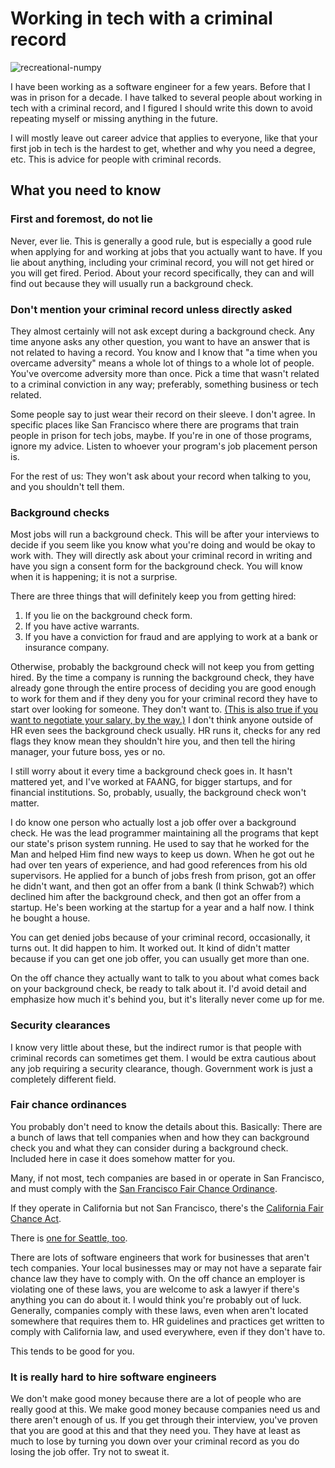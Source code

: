 # Working in tech with a criminal record
![recreational-numpy](https://github.com/felonius-technicus/felonius-technicus/assets/154108946/30aa6324-8430-470b-bcf4-e0fbd954e695)

I have been working as a software engineer for a few years. Before that I was in prison for a decade. I have talked to several people about working in tech with a criminal record, and I figured I should write this down to avoid repeating myself or missing anything in the future.

I will mostly leave out career advice that applies to everyone, like that your first job in tech is the hardest to get, whether and why you need a degree, etc. This is advice for people with criminal records.

## What you need to know

### First and foremost, do not lie

Never, ever lie. This is generally a good rule, but is especially a good rule when applying for and working at jobs that you actually want to have. If you lie about anything, including your criminal record, you will not get hired or you will get fired. Period. About your record specifically, they can and will find out because they will usually run a background check.

### Don't mention your criminal record unless directly asked

They almost certainly will not ask except during a background check. Any time anyone asks any other question, you want to have an answer that is not related to having a record. You know and I know that "a time when you overcame adversity" means a whole lot of things to a whole lot of people. You've overcome adversity more than once. Pick a time that wasn't related to a criminal conviction in any way; preferably, something business or tech related.

Some people say to just wear their record on their sleeve. I don't agree. In specific places like San Francisco where there are programs that train people in prison for tech jobs, maybe. If you're in one of those programs, ignore my advice. Listen to whoever your program's job placement person is.

For the rest of us: They won't ask about your record when talking to you, and you shouldn't tell them.

### Background checks

Most jobs will run a background check. This will be after your interviews to decide if you seem like you know what you're doing and would be okay to work with. They will directly ask about your criminal record in writing and have you sign a consent form for the background check. You will know when it is happening; it is not a surprise.

There are three things that will definitely keep you from getting hired:

1. If you lie on the background check form.
2. If you have active warrants.
3. If you have a conviction for fraud and are applying to work at a bank or insurance company.

Otherwise, probably the background check will not keep you from getting hired. By the time a company is running the background check, they have already gone through the entire process of deciding you are good enough to work for them and if they deny you for your criminal record they have to start over looking for someone. They don't want to. [(This is also true if you want to negotiate your salary, by the way.)](https://www.kalzumeus.com/2012/01/23/salary-negotiation/) I don't think anyone outside of HR even sees the background check usually. HR runs it, checks for any red flags they know mean they shouldn't hire you, and then tell the hiring manager, your future boss, yes or no.

I still worry about it every time a background check goes in. It hasn't mattered yet, and I've worked at FAANG, for bigger startups, and for financial institutions. So, probably, usually, the background check won't matter.

I do know one person who actually lost a job offer over a background check. He was the lead programmer maintaining all the programs that kept our state's prison system running. He used to say that he worked for the Man and helped Him find new ways to keep us down. When he got out he had over ten years of experience, and had good references from his old supervisors. He applied for a bunch of jobs fresh from prison, got an offer he didn't want, and then got an offer from a bank (I think Schwab?) which declined him after the background check, and then got an offer from a startup. He's been working at the startup for a year and a half now. I think he bought a house.

You can get denied jobs because of your criminal record, occasionally, it turns out. It did happen to him. It worked out. It kind of didn't matter because if you can get one job offer, you can usually get more than one.

On the off chance they actually want to talk to you about what comes back on your background check, be ready to talk about it. I'd avoid detail and emphasize how much it's behind you, but it's literally never come up for me.

### Security clearances

I know very little about these, but the indirect rumor is that people with criminal records can sometimes get them. I would be extra cautious about any job requiring a security clearance, though. Government work is just a completely different field.

### Fair chance ordinances

You probably don't need to know the details about this. Basically: There are a bunch of laws that tell companies when and how they can background check you and what they can consider during a background check. Included here in case it does somehow matter for you.

Many, if not most, tech companies are based in or operate in San Francisco, and must comply with the [San Francisco Fair Chance Ordinance](https://sfgov.org/olse/sites/default/files/FileCenter/Documents/11600-Art%20%2049%20Official%20Notice%20Final%20091114.pdf).

If they operate in California but not San Francisco, there's the [California Fair Chance Act](https://calcivilrights.ca.gov/wp-content/uploads/sites/32/2022/11/Fair-Chance-Act-FAQ_ENG.pdf).

There is [one for Seattle, too](https://www.seattle.gov/laborstandards/ordinances/fair-chance-employment).

There are lots of software engineers that work for businesses that aren't tech companies. Your local businesses may or may not have a separate fair chance law they have to comply with. On the off chance an employer is violating one of these laws, you are welcome to ask a lawyer if there's anything you can do about it. I would think you're probably out of luck. Generally, companies comply with these laws, even when aren't located somewhere that requires them to. HR guidelines and practices get written to comply with California law, and used everywhere, even if they don't have to.

This tends to be good for you.

### It is really hard to hire software engineers

We don't make good money because there are a lot of people who are really good at this. We make good money because companies need us and there aren't enough of us. If you get through their interview, you've proven that you are good at this and that they need you. They have at least as much to lose by turning you down over your criminal record as you do losing the job offer. Try not to sweat it.
